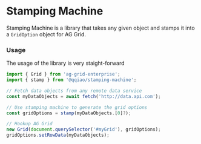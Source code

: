# Stamping Machine

Stamping Machine is a library that takes any given object and stamps it into
a ```GridOption``` object for AG Grid.

### Usage
The usage of the library is very staight-forward
```javascript
import { Grid } from 'ag-grid-enterprise';
import { stamp } from '@qqiao/stamping-machine';

// Fetch data objects from any remote data service
const myDataObjects = await fetch('http://data.api.com');

// Use stamping machine to generate the grid options
const gridOptions = stamp(myDataObjects.[0]?);

// Hookup AG Grid
new Grid(document.querySelector('#myGrid'), gridOptions);
gridOptions.setRowData(myDataObjects);
```
